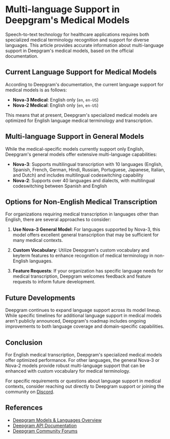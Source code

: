 # Multi-language Support in Deepgram's Medical Models

Speech-to-text technology for healthcare applications requires both specialized medical terminology recognition and support for diverse languages. This article provides accurate information about multi-language support in Deepgram's medical models, based on the official documentation.

## Current Language Support for Medical Models

According to Deepgram's documentation, the current language support for medical models is as follows:

- **Nova-3 Medical**: English only (`en`, `en-US`)
- **Nova-2 Medical**: English only (`en`, `en-US`)

This means that at present, Deepgram's specialized medical models are optimized for English language medical terminology and transcription.

## Multi-language Support in General Models

While the medical-specific models currently support only English, Deepgram's general models offer extensive multi-language capabilities:

- **Nova-3**: Supports multilingual transcription with 10 languages (English, Spanish, French, German, Hindi, Russian, Portuguese, Japanese, Italian, and Dutch) and includes multilingual codeswitching capability
- **Nova-2**: Supports over 40 languages and dialects, with multilingual codeswitching between Spanish and English

## Options for Non-English Medical Transcription

For organizations requiring medical transcription in languages other than English, there are several approaches to consider:

1. **Use Nova-3 General Model**: For languages supported by Nova-3, this model offers excellent general transcription that may be sufficient for many medical contexts.

2. **Custom Vocabulary**: Utilize Deepgram's custom vocabulary and keyterm features to enhance recognition of medical terminology in non-English languages.

3. **Feature Requests**: If your organization has specific language needs for medical transcription, Deepgram welcomes feedback and feature requests to inform future development.

## Future Developments

Deepgram continues to expand language support across its model lineup. While specific timelines for additional language support in medical models aren't publicly announced, Deepgram's roadmap includes ongoing improvements to both language coverage and domain-specific capabilities.

## Conclusion

For English medical transcription, Deepgram's specialized medical models offer optimized performance. For other languages, the general Nova-3 or Nova-2 models provide robust multi-language support that can be enhanced with custom vocabulary for medical terminology. 

For specific requirements or questions about language support in medical contexts, consider reaching out directly to Deepgram support or joining the community on [Discord](https://discord.gg/deepgram).

## References

- [Deepgram Models & Languages Overview](https://developers.deepgram.com/docs/models-languages-overview)
- [Deepgram API Documentation](https://developers.deepgram.com/docs/)
- [Deepgram Community Forums](https://github.com/orgs/deepgram/discussions)